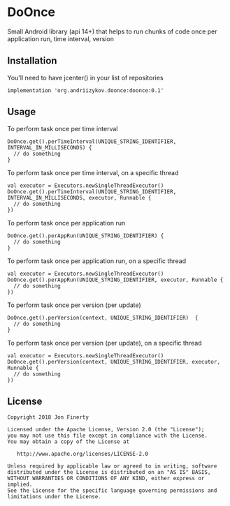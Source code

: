 # DoOnce

Small Android library (api 14+) that helps to run chunks of code once per application run, time interval, version

## Installation

You'll need to have jcenter() in your list of repositories

```
implementation 'org.andriizykov.doonce:doonce:0.1'
```

## Usage

To perform task once per time interval
```
DoOnce.get().perTimeInterval(UNIQUE_STRING_IDENTIFIER, INTERVAL_IN_MILLISECONDS) {                  
  // do something
}
```

To perform task once per time interval, on a specific thread 
```
val executor = Executors.newSingleThreadExecutor()
DoOnce.get().perTimeInterval(UNIQUE_STRING_IDENTIFIER, INTERVAL_IN_MILLISECONDS, executor, Runnable {                  
  // do something
})
```

To perform task once per application run
```
DoOnce.get().perAppRun(UNIQUE_STRING_IDENTIFIER) { 
  // do something
}
```

To perform task once per application run, on a specific thread 
```
val executor = Executors.newSingleThreadExecutor()
DoOnce.get().perAppRun(UNIQUE_STRING_IDENTIFIER, executor, Runnable { 
  // do something
})
```

To perform task once per version (per update)
```
DoOnce.get().perVersion(context, UNIQUE_STRING_IDENTIFIER)  { 
  // do something
}
```

To perform task once per version (per update), on a specific thread 
```
val executor = Executors.newSingleThreadExecutor()
DoOnce.get().perVersion(context, UNIQUE_STRING_IDENTIFIER, executor, Runnable { 
  // do something
})
```


## License

```
Copyright 2018 Jon Finerty

Licensed under the Apache License, Version 2.0 (the "License");
you may not use this file except in compliance with the License.
You may obtain a copy of the License at

   http://www.apache.org/licenses/LICENSE-2.0

Unless required by applicable law or agreed to in writing, software
distributed under the License is distributed on an "AS IS" BASIS,
WITHOUT WARRANTIES OR CONDITIONS OF ANY KIND, either express or implied.
See the License for the specific language governing permissions and
limitations under the License.
```
